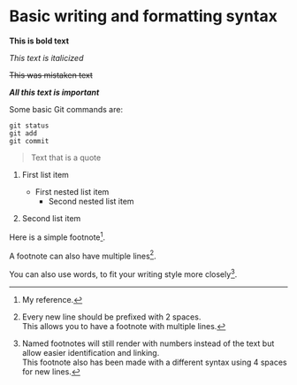 # Basic writing and formatting syntax

**This is bold text**

*This text is italicized*	

~~This was mistaken text~~	

***All this text is important***

Some basic Git commands are:
```
git status
git add
git commit
```

> Text that is a quote

1. First list item
   - First nested list item
     - Second nested list item

2. Second list item

Here is a simple footnote[^1].

A footnote can also have multiple lines[^2].  

You can also use words, to fit your writing style more closely[^note].

[^1]: My reference.
[^2]: Every new line should be prefixed with 2 spaces.  
  This allows you to have a footnote with multiple lines.
[^note]:
    Named footnotes will still render with numbers instead of the text but allow easier identification and linking.  
    This footnote also has been made with a different syntax using 4 spaces for new lines.
